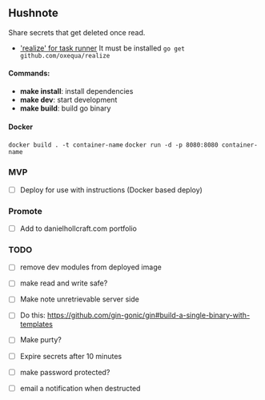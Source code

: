 ## Hushnote

Share secrets that get deleted once read.

- ['realize' for task runner](https://github.com/oxequa/realize) It must be installed
`go get github.com/oxequa/realize`

#### Commands:

- **make install**: install dependencies
- **make dev**: start development
- **make build**: build go binary

#### Docker

`docker build . -t container-name`
`docker run -d -p 8080:8080 container-name`

### MVP
- [ ] Deploy for use with instructions (Docker based deploy)

### Promote
- [ ] Add to danielhollcraft.com portfolio

### TODO
- [ ] remove dev modules from deployed image
- [ ] make read and write safe?
- [ ] Make note unretrievable server side
- [ ] Do this: https://github.com/gin-gonic/gin#build-a-single-binary-with-templates
- [ ] Make purty?
- [ ] Expire secrets after 10 minutes
- [ ] make password protected?
- [ ] email a notification when destructed

